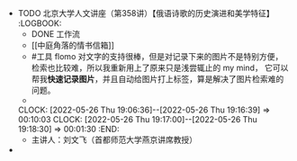 - TODO 北京大学人文讲座（第358讲）【俄语诗歌的历史演进和美学特征】
  :LOGBOOK:
  - DONE 工作流
  - [[中庭角落的情书信箱]]
  - #工具 flomo 对文字的支持很棒，但是对记录下来的图片不是特别方便，检索也比较难，所以我重新用上了原来只是浅尝辄止的 my mind， 它可以帮我**快速记录图片**，并且自动给图片打上标签，算是解决了图片检索难的问题。
  -
  CLOCK: [2022-05-26 Thu 19:06:36]--[2022-05-26 Thu 19:16:39] =>  00:10:03
  CLOCK: [2022-05-26 Thu 19:17:00]--[2022-05-26 Thu 19:18:30] =>  00:01:30
  :END:
	- 主讲人：刘文飞（首都师范大学燕京讲席教授）
-